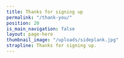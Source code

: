 ```yaml
---
title: Thanks for signing up
permalink: "/thank-you/"
position: 20
is_main_navigation: false
layout: page-hero
thumbnail_image: "/uploads/sideplank.jpg"
strapline: Thanks for signing up.
---
```


